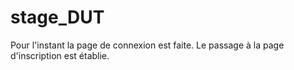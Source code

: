 
# stage_DUT
Pour l'instant la page de connexion est faite.
Le passage à la page d'inscription est établie.